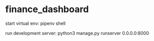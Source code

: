 # finance_dashboard
start virtual env:
pipenv shell

run development server:
python3 manage.py runserver 0.0.0.0:8000
